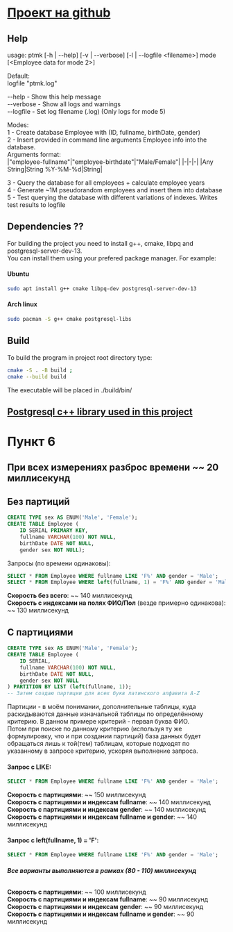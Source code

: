 # [Проект на github](https://github.com/LaJope/EmployeeDB)

## Help
usage: ptmk [-h | --help] [-v | --verbose] [-l | --logfile \<filename\>]
       mode [<Employee data for mode 2>]

Default:  
  logfile "ptmk.log"

--help    - Show this help message  
--verbose - Show all logs and warnings  
--logfile - Set log filename (.log) (Only logs for mode 5)  

Modes:  
1 - Create database Employee with (ID, fullname, birthDate, gender)  
2 - Insert provided in command line arguments Employee info into the database.  
Arguments format:    
|"employee-fullname"|"employee-birthdate"|"Male/Female"|
|-|-|-|
|Any String|String %Y-%M-%d|String|
                                    
3 - Query the database for all employees + calculate employee years  
4 - Generate ~1M pseudorandom employees and insert them into database  
5 - Test querying the database with different variations of indexes.
Writes test results to logfile

## Dependencies ??
For building the project you need to install g++, cmake, libpq
and postgresql-server-dev-13.  
You can install them using your prefered package manager. For example:
#### Ubuntu
```bash
sudo apt install g++ cmake libpq-dev postgresql-server-dev-13
```
#### Arch linux
```bash
sudo pacman -S g++ cmake postgresql-libs
```

## Build
To build the program in project root directory type:
```bash
cmake -S . -B build ;
cmake --build build
```
The executable will be placed in ./build/bin/

## [Postgresql c++ library used in this project](https://github.com/jtv/libpqxx)


# Пункт 6
## При всех измерениях разброс времени ~~ 20 миллисекунд
## Без партиций
```sql
CREATE TYPE sex AS ENUM('Male', 'Female');
CREATE TABLE Employee (
    ID SERIAL PRIMARY KEY, 
    fullname VARCHAR(100) NOT NULL, 
    birthDate DATE NOT NULL, 
    gender sex NOT NULL);
```
Запросы (по времени одинаковы):
```sql
SELECT * FROM Employee WHERE fullname LIKE 'F%' AND gender = 'Male';
SELECT * FROM Employee WHERE left(fullname, 1) = 'F%' AND gender = 'Male';
```
**Скорость без всего**: ~~ 140 миллисекунд  
**Скорость с индексами на полях ФИО/Пол** (везде примерно одинакова): ~~ 130 миллисекунд  
## С партициями
```sql
CREATE TYPE sex AS ENUM('Male', 'Female');
CREATE TABLE Employee (
    ID SERIAL, 
    fullname VARCHAR(100) NOT NULL, 
    birthDate DATE NOT NULL, 
    gender sex NOT NULL
) PARTITION BY LIST (left(fullname, 1));
-- Затем создаю партиции для всех букв латинского алфавита A-Z
```
Партиции - в моём понимании, дополнительные таблицы, куда раскидываются данные
изначальной таблицы по определённому критерию. В данном примере критерий -
первая буква ФИО.  
Потом при поиске по данному критерию (используя ту же формулировку, что и при
создании партиций) база данных будет обращаться лишь к той(тем) таблицам,
которые подходят по указанному в запросе критерию, ускоряя выполнение запроса.
#### Запрос с LIKE:
```sql
SELECT * FROM Employee WHERE fullname LIKE 'F%' AND gender = 'Male';
```
**Скорость с партициями**: ~~ 150 миллисекунд  
**Скорость с партициями и индексам fullname**: ~~ 140 миллисекунд  
**Скорость с партициями и индексам gender**: ~~ 140 миллисекунд  
**Скорость с партициями и индексам fullname и gender**: ~~ 140 миллисекунд  
#### Запрос с left(fullname, 1) = 'F':
```sql
SELECT * FROM Employee WHERE fullname LIKE 'F%' AND gender = 'Male';
```
###### ***Все варианты выполняются в рамках (80 - 110) миллисекунд***  
**Скорость с партициями**: ~~ 100 миллисекунд  
**Скорость с партициями и индексам fullname**: ~~ 90 миллисекунд  
**Скорость с партициями и индексам gender**: ~~ 90 миллисекунд  
**Скорость с партициями и индексам fullname и gender**: ~~ 90 миллисекунд  
